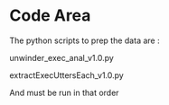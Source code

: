# Code Area

The python scripts to prep the data are :

unwinder\_exec\_anal\_v1.0.py

extractExecUttersEach\_v1.0.py 

And must be run in that order

